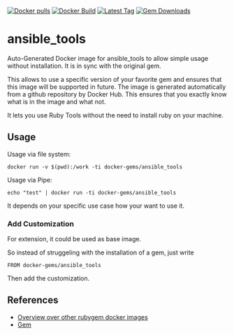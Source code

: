 [![Docker pulls](https://img.shields.io/docker/pulls/rubygem/ansible_tools.svg)](https://hub.docker.com/r/rubygem/ansible_tools/)
[![Docker Build](https://img.shields.io/docker/automated/rubygem/ansible_tools.svg)](https://hub.docker.com/r/rubygem/ansible_tools/)
[![Latest Tag](https://img.shields.io/github/tag/docker-rubygem/ansible_tools.svg)](https://hub.docker.com/r/rubygem/ansible_tools/)
[![Gem Downloads](https://img.shields.io/gem/dt/ansible_tools.svg)](https://rubygems.org/gems/ansible_tools/)
# ansible_tools

Auto-Generated Docker image for ansible_tools to allow simple usage without installation.
It is in sync with the original gem.

This allows to use a specific version of your favorite gem and ensures that this image will be supported in future.
The image is generated automatically from a github repository by Docker Hub.
This ensures that you exactly know what is in the image and what not.

It lets you use Ruby Tools without the need to install ruby on your machine.

## Usage

Usage via file system:

`docker run -v $(pwd):/work -ti docker-gems/ansible_tools`

Usage via Pipe:

`echo "test" | docker run -ti docker-gems/ansible_tools`

It depends on your specific use case how your want to use it.

### Add Customization

For extension, it could be used as base image.

So instead of struggeling with the installation of a gem, just write

`FROM docker-gems/ansible_tools`

Then add the customization.

## References

 - [Overview over other rubygem docker images](https://github.com/thinkbot/docker-rubygem)
 - [Gem](https://rubygems.org/gems/ansible_tools/)

